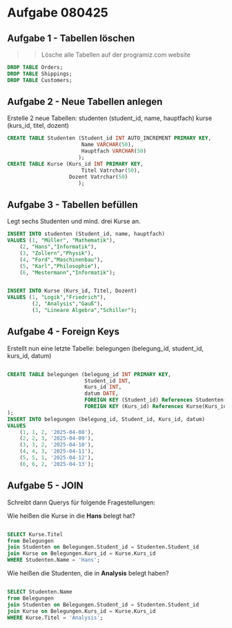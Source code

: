 # Aufgabe 080425

## Aufgabe 1 - Tabellen löschen

>> Lösche alle Tabellen auf der programiz.com website

~~~SQL
DROP TABLE Orders;
DROP TABLE Shippings;
DROP TABLE Customers;
~~~

## Aufgabe 2 - Neue Tabellen anlegen

Erstelle 2 neue Tabellen:
studenten (student_id, name, hauptfach)
kurse (kurs_id, titel, dozent)

~~~SQL
CREATE TABLE Studenten (Student_id INT AUTO_INCREMENT PRIMARY KEY,
                        Name VARCHAR(50),
                        Hauptfach VARCHAR(50)
                       );
CREATE TABLE Kurse (Kurs_id INT PRIMARY KEY,
                        Titel Vatrchar(50),
                    Dozent Vatrchar(50)
                       );
~~~

## Aufgabe 3 - Tabellen befüllen

Legt sechs Studenten und mind. drei Kurse an.

~~~SQL
INSERT INTO studenten (Student_id, name, hauptfach)
VALUES (1, "Müller", "Mathematik"),
    (2, "Hans","Informatik"),
    (3, "Zollern","Physik"),
    (4, "Ford","Maschinenbau"),
    (5, "Karl","Philosophie"),
    (6, "Mestermann","Informatik");


INSERT INTO Kurse (Kurs_id, Titel, Dozent)
VALUES (1, "Logik","Friedrich"),
        (2, "Analysis","Gauß"),
        (3, "Lineare Algebra","Schiller");

~~~

## Aufgabe 4 - Foreign Keys

Erstellt nun eine letzte Tabelle:
belegungen (belegung_id, student_id, kurs_id, datum)

~~~SQL

CREATE TABLE belegungen (belegung_id INT PRIMARY KEY,
                         Student_id INT,
                         Kurs_id INT,
                         datum DATE,
                         FOREIGN KEY (Student_id) References Studenten(Student_id),
                         FOREIGN KEY (Kurs_id) References Kurse(Kurs_id)
);
INSERT INTO belegungen (belegung_id, Student_id, Kurs_id, datum)
VALUES
    (1, 1, 2, '2025-04-08'),
    (2, 2, 3, '2025-04-09'),
    (3, 3, 2, '2025-04-10'),
    (4, 4, 3, '2025-04-11'),
    (5, 5, 1, '2025-04-12'),
    (6, 6, 2, '2025-04-13');

~~~

## Aufgabe 5 - JOIN

Schreibt dann Querys für folgende Fragestellungen:

Wie heißen die Kurse in die **Hans** belegt hat?

~~~SQL

SELECT Kurse.Titel
from Belegungen
join Studenten on Belegungen.Student_id = Studenten.Student_id
join Kurse on Belegungen.Kurs_id = Kurse.Kurs_id
WHERE Studenten.Name = 'Hans';

~~~

Wie heißen die Studenten, die in **Analysis** belegt haben?

~~~SQL

SELECT Studenten.Name
from Belegungen
join Studenten on Belegungen.Student_id = Studenten.Student_id
join Kurse on Belegungen.Kurs_id = Kurse.Kurs_id
WHERE Kurse.Titel = 'Analysis';
~~~
